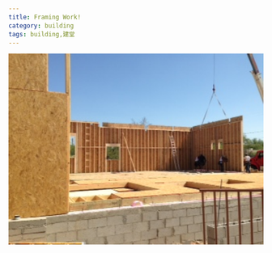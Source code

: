 ```yaml
---
title: Framing Work!
category: building
tags: building,建堂
---
```

<img src="/images/articles/framing.jpg" width="650px"/>